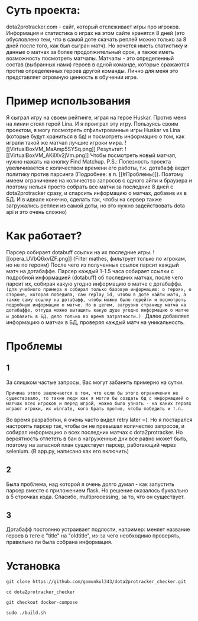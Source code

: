 #
# Суть проекта:
dota2protracker.com - сайт, который отслеживает игры про игроков. Информация и статистика о играх на этом сайте хранятся 8 дней (это обусловлено тем, что в самой доте скачать реплей можно только за 8 дней после того, как был сыгран матч). Но хочется иметь статистику и данные о матчах за более продолжительный срок, а также иметь возможность посмотреть матчапы. 
Матчапы - это определенный состав (выбранных нами) героев в одной команде, которые сражаются против определенных героев другой команды. Лично для меня это представляет огромную ценность в обучении игре. 
# Пример использования
Я сыграл игру на своем рейтинге, играя на герое Huskar. Против меня на линии стоял герой Lina. И я проиграл эту игру.
Пользуясь своим проектом, я могу посмотреть отфильтрованные игры Huskar vs Lina (которые будут храниться в бд) и посмотреть информацию о том, как играли такой же матчап лучшие игроки мира. 
![[VirtualBoxVM_MaAmp5SYSq.png]]
Результат:
![[VirtualBoxVM_AKilXv2jVm.png]]
Чтобы посмотреть новый матчап, нужно нажать на кнопку Find Matchup.
P.S.: 
Полезность проекта увеличивается с количеством времени его работы, т.к. дотабафф ведет политику против парсинга (Подробнее: в п. [[#Проблемы]]). Поэтому имеем ограничение на количество запросов с одного айпи и браузера и поэтому нельзя просто собрать все матчи за последние 8 дней с dota2protracker сразу, и спарсить информацию о матчах, добавив их в БД.
И в идеале конечно, сделать так, чтобы на сервер также загружались реплеи из самой доты, но это нужно задействовать dota api и это очень сложно)
# Как работает?
Парсер собирает dotabuff ссылки на их последние игры. 
![[opera_UVbQ6xvlZF.png]]
(Filter mathes, фильтрует только по игрокам, но не по героям)
После чего из полученных ссылок парсит каждый матч на дотабаффе. 
Парсер каждый 1-1.5 часа собирает ссылки с подробной информацией (dotabuff) об последних матчах, после чего парсит их, собирая какую угодно информацию о матче с дотабаффа. `(для учебного примера я собирал только базовую информацию: о героях, о стороне, которая победила, сам replay_id, чтобы в доте найти матч, а также саму ссылку на дотабафф, чтобы можно было перейти и посмотреть подробную информацию о матче. Но в целом, загрузив страницу матча на дотабаффе, оттуда можно вытащить какую душе угодно информацию о матче и добавить в БД, дело только во время затратности.)
`
Далее добавляет информацию о матчах в БД, проверяя каждый матч на уникальность.
# Проблемы
## 1
За слишком частые запросы, Вас могут забанить примерно на сутки. 
```
Причина этого заключается в том, что если бы этого ограничения не существовало, то такие люди как я могли бы создать бд с информацией о матчах всех игроков и перед игрой, можно было узнать - на каких героях играют игроки, их winrate, кого брать против, чтобы победить и т.п. 
```
Во время разработки, я очень часто видел retry later =(. Но я постарался настроить парсер так, чтобы он не превышал количество запросов, и собирал информацию о всех последних матчах c dota2protracker. Но вероятность отлететь в бан в нагруженные дни все равно может быть, поэтому на запасной план существует парсер, работающий через selenium. (В app.py, написано как его включить)
## 2
Была проблема, над которой я очень долго думал - как запустить парсер вместе с приложением flask. Но решение оказалось буквально в 5 строчках кода. Спасибо, multiprocessing, за то, что он существует.
## 3
Дотабафф постоянно устраивает подлости, например: меняет название героев в теге с "title" на "oldtitle", из-за чего необходимо проверять, правильно ли была собрана информация.
# Установка
`git clone https://github.com/gomunkul343/dota2protracker_checker.git`

`cd dota2protracker_checker`

`git checkout docker-compose`

`sudo ./build.sh`
